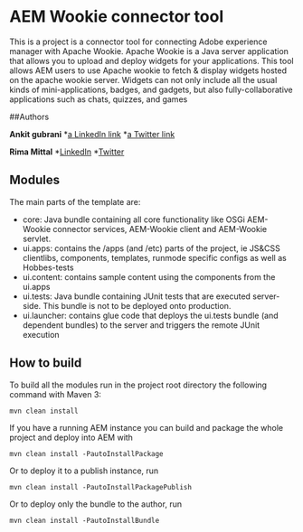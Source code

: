 # AEM Wookie connector tool

This is a project is a connector tool for connecting Adobe experience manager with Apache Wookie.
Apache Wookie is a Java server application that allows you to upload and deploy widgets for your applications.
This tool allows AEM users to use Apache wookie to fetch & display widgets hosted on the apache wookie server.
Widgets can not only include all the usual kinds of mini-applications, badges, and gadgets, but also fully-collaborative
 applications such as chats, quizzes, and games

##Authors

**Ankit gubrani**
*[a LinkedIn link](https://in.linkedin.com/pub/ankit-gubrani/74/a75/56b "Ankit Gubrani")
*[a Twitter link](https://twitter.com/ankitgubrani90)

**Rima Mittal**
*[LinkedIn](https://in.linkedin.com/pub/rima-mittal/13/92/501 "Rima Mittal")
*[Twitter](https://twitter.com/rimamittal)

## Modules

The main parts of the template are:

* core: Java bundle containing all core functionality like OSGi AEM-Wookie connector services,
        AEM-Wookie client and AEM-Wookie servlet.
* ui.apps: contains the /apps (and /etc) parts of the project, ie JS&CSS clientlibs, components, templates, runmode specific configs as well as Hobbes-tests
* ui.content: contains sample content using the components from the ui.apps
* ui.tests: Java bundle containing JUnit tests that are executed server-side. This bundle is not to be deployed onto production.
* ui.launcher: contains glue code that deploys the ui.tests bundle (and dependent bundles) to the server and triggers the remote JUnit execution

## How to build

To build all the modules run in the project root directory the following command with Maven 3:

    mvn clean install

If you have a running AEM instance you can build and package the whole project and deploy into AEM with  

    mvn clean install -PautoInstallPackage
    
Or to deploy it to a publish instance, run

    mvn clean install -PautoInstallPackagePublish
    
Or to deploy only the bundle to the author, run

    mvn clean install -PautoInstallBundle



